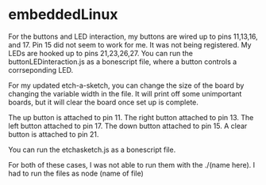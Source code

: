 # embeddedLinux

For the buttons and LED interaction, my buttons are wired up to pins 11,13,16, and 17.
Pin 15 did not seem to work for me. It was not being registered.
My LEDs are hooked up to pins 21,23,26,27.
You can run the buttonLEDinteraction.js as a bonescript file, where a button controls a corrseponding LED. 

For my updated etch-a-sketch, you can change the size of the board by changing the variable width in the file.
It will print off some unimportant boards, but it will clear the board once set up is complete.

The up button is attached to pin 11. The right button attached to pin 13. The left button attached to pin 17. The down button attached to pin 15.
A clear button is attached to pin 21. 

You can run the etchasketch.js as a bonescript file.

For both of these cases, I was not able to run them with the ./(name here). I had to run the files as node (name of file)
